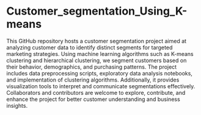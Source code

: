 # Customer_segmentation_Using_K-means

This GitHub repository hosts a customer segmentation project aimed at analyzing customer data to identify distinct segments for targeted marketing strategies. Using machine learning algorithms such as K-means clustering and hierarchical clustering, we segment customers based on their behavior, demographics, and purchasing patterns. The project includes data preprocessing scripts, exploratory data analysis notebooks, and implementation of clustering algorithms. Additionally, it provides visualization tools to interpret and communicate segmentations effectively. Collaborators and contributors are welcome to explore, contribute, and enhance the project for better customer understanding and business insights.
